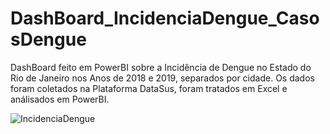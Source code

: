
# DashBoard_IncidenciaDengue_CasosDengue

DashBoard feito em PowerBI sobre a Incidência de Dengue no Estado do Rio de Janeiro nos Anos de 2018 e 2019, separados por cidade. 
Os dados foram coletados na Plataforma DataSus, foram tratados em Excel e análisados em PowerBI.

![IncidenciaDengue](https://user-images.githubusercontent.com/65344071/120474658-d6161880-c37e-11eb-8078-e711692032a6.png)
